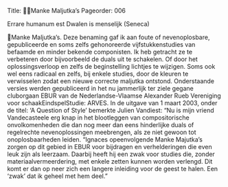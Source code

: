Title: Manke Maljutka’s
Pageorder: 006

Errare humanum est
Dwalen is menselijk
(Seneca)

Manke Maljutka’s.
Deze benaming gaf ik aan foute of nevenoplosbare, gepubliceerde en
soms zelfs gehonoreerde vijfstukkenstudies van befaamde en minder bekende componisten.
Ik heb getracht ze te verbeteren door bijvoorbeeld de duals uit te schakelen. Of door het oplossingsverloop en zelfs de beginstelling lichtjes te
wijzigen. Soms ook wel eens radicaal en zelfs, bij enkele studies, door de
kleuren te verwisselen zodat een nieuwe correcte maljutka ontstond.
Onderstaande versies werden gepubliceerd in het nu jammerlijk ter ziele
gegane cluborgaan EBUR van de Nederlandse-Vlaamse Alexander Rueb
Vereniging voor schaakEindspelStudie: ARVES.
In de uitgave van 1 maart 2003, onder de titel: ‘A Question of Style’ bemerkte Julien Vandiest: “Nu is mijn vriend Vandecasteele erg knap in het
blootleggen van compositorische onvolkomenheden die dan nog meer dan
eens hinderlijke duals of regelrechte nevenoplossingen meebrengen, als ze
niet gewoon tot onoplosbaarheden leiden.
“Ignaces opeenvolgende Manke Majutka’s zorgen op dit gebied in EBUR
voor bijdragen en verhelderingen die even leuk zijn als leerzaam. Daarbij
heeft hij een zwak voor studies die, zonder materiaalvermeerdering, met
enkele zetten kunnen worden verlengd. Dit komt er dan op neer zich een
langere inleiding voor de geest te halen.
Een ‘zwak’ dat ik geheel met hem deel.”
